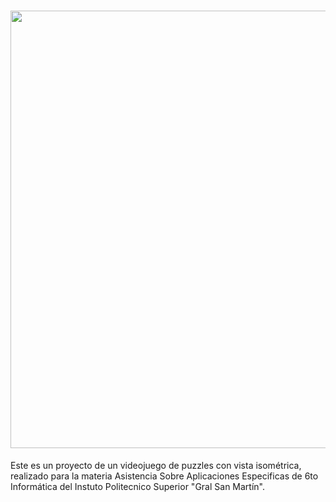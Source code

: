 # <img src="https://i.postimg.cc/QtbXVRSZ/Run-Away-From-Dedalo-Logo-Letras-Color.png" width="700">
Este es un proyecto de un videojuego de puzzles con vista isométrica, realizado para la materia Asistencia Sobre Aplicaciones Especificas de 6to Informática del Instuto Politecnico Superior "Gral San Martín".
  
